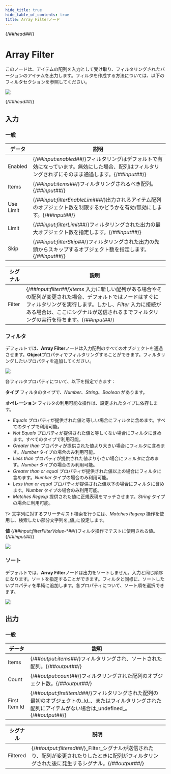 ```yaml
---
hide_title: true
hide_table_of_contents: true
title: Array Filterノード
---
```


{/*##head##*/}

# Array Filter

このノードは、アイテムの配列を入力として受け取り、フィルタリングされたバージョンのアイテムを出力します。フィルタを作成する方法については、以下のフィルタセクションを参照してください。

<div className="ndl-image-with-background l">

![](/nodes/data/array/array-filter/array-filter.png)

</div>

{/*##head##*/}

## 入力

### 一般

| データ                                        | 説明                                                                                                                   |
| ------------------------------------------- | ----------------------------------------------------------------------------------------------------------------------------- |
| <span className="ndl-data">Enabled</span>   | {/*##input:enabled##*/}フィルタリングはデフォルトで有効になっています。無効にした場合、配列はフィルタリングされずにそのまま通過します。{/*##input##*/} |
| <span className="ndl-data">Items</span>     | {/*##input:items##*/}フィルタリングされるべき配列。{/*##input##*/}                                                                |
| <span className="ndl-data">Use Limit</span> | {/*##input:filterEnableLimit##*/}出力されるアイテム配列のオブジェクト数を制限するかどうかを有効/無効にします。{/*##input##*/}      |
| <span className="ndl-data">Limit</span>     | {/*##input:filterLimit##*/}フィルタリングされた出力の最大オブジェクト数を指定します。{/*##input##*/}                               |
| <span className="ndl-data">Skip</span>      | {/*##input:filterSkip##*/}フィルタリングされた出力の先頭からスキップするオブジェクト数を指定します。{/*##input##*/}             |

| シグナル                                     | 説明                                                                                                                                                                                                                                                       |
| ------------------------------------------ | ----------------------------------------------------------------------------------------------------------------------------------------------------------------------------------------------------------------------------------------------------------------- |
| <span className="ndl-signal">Filter</span> | {/*##input:filter##*/}_Items_ 入力に新しい配列がある場合やその配列が変更された場合、デフォルトではノードはすぐにフィルタリングを実行します。しかし、_Filter_ 入力に接続がある場合は、ここにシグナルが送信されるまでフィルタリングの実行を待ちます。{/*##input##*/} |

### フィルタ

デフォルトでは、**Array Filter**ノードは入力配列のすべてのオブジェクトを通過させます。**Object**プロパティでフィルタリングすることができます。フィルタリングしたいプロパティを追加してください。

<div className="ndl-image-with-background">

![](/nodes/data/array/array-filter/collection-filter.png)

</div>

各フィルタプロパティについて、以下を指定できます：

**タイプ**
フィルタのタイプで、_Number_、_String_、_Boolean_ があります。

**オペレーション**
フィルタの利用可能な操作は、設定されたタイプに依存します。

-   _Equals_ プロパティが提供された値と等しい場合にフィルタに含めます。すべてのタイプで利用可能。
-   _Not Equals_ プロパティが提供された値と等しくない場合にフィルタに含めます。すべてのタイプで利用可能。
-   _Greater than_ プロパティが提供された値より大きい場合にフィルタに含めます。_Number_ タイプの場合のみ利用可能。
-   _Less than_ プロパティが提供された値より小さい場合にフィルタに含めます。_Number_ タイプの場合のみ利用可能。
-   _Greater than or equal_ プロパティが提供された値以上の場合にフィルタに含めます。_Number_ タイプの場合のみ利用可能。
-   _Less than or equal_ プロパティが提供された値以下の場合にフィルタに含めます。_Number_ タイプの場合のみ利用可能。
-   _Matches Regexp_ 提供された値に正規表現をマッチさせます。_String_ タイプの場合に利用可能。

?> 文字列に対するフリーテキスト検索を行うには、_Matches Regexp_ 操作を使用し、検索したい部分文字列を_値_に設定します。

**値**
{/*##input:filterFilterValue-\*##*/}フィルタ操作でテストに使用される値。{/*##input##*/}

<div className="ndl-image-with-background">

![](/nodes/data/array/array-filter/collection-filter-2.png)

</div>

### ソート

デフォルトでは、**Array Filter**ノードは出力をソートしません。入力と同じ順序になります。ソートを指定することができます。フィルタと同様に、ソートしたいプロパティを単純に追加します。各プロパティについて、ソート順を選択できます。

<div className="ndl-image-with-background">

![](/nodes/data/array/array-filter/collection-sort.png)

</div>

## 出力

### 一般

| データ                                            | 説明                                                                                                                                         |
| ----------------------------------------------- | --------------------------------------------------------------------------------------------------------------------------------------------------- |
| <span className="ndl-data">Items</span>         | {/*##output:items##*/}フィルタリングされ、ソートされた配列。{/*##output##*/}                                                                                        |
| <span className="ndl-data">Count</span>         | {/*##output:count##*/}フィルタリングされた配列のオブジェクト数。{/*##output##*/}                                                                          |
| <span className="ndl-data">First Item Id</span> | {/*##output:firstItemId##*/}フィルタリングされた配列の最初のオブジェクトの_Id_、またはフィルタリングされた配列にアイテムがない場合は_undefined_。{/*##output##*/} |

| シグナル                                       | 説明                                                                                                                                         |
| -------------------------------------------- | --------------------------------------------------------------------------------------------------------------------------------------------------- |
| <span className="ndl-signal">Filtered</span> | {/*##output:filtered##*/}_Filter_シグナルが送信されたり、配列が変更されたりしたときに配列がフィルタリングされた後に発生するシグナル。{/*##output##*/} |